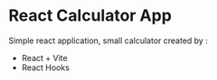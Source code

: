 # React Calculator App

Simple react application, small calculator created by :
* React + Vite
* React Hooks

